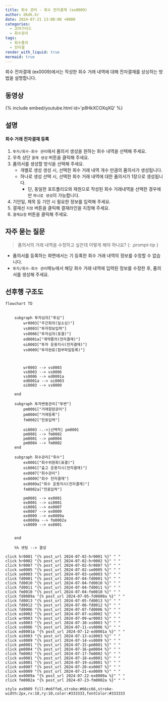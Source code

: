 ```yaml
---
title: 회수 관리 - 회수 전자결재 (ex0009)
author: dkdk.kr
date: 2024-07-21 13:00:00 +0800
categories:
  - 코어가이드
  - 회수관리
tags:
  - 회수품의
  - 전자결
render_with_liquid: true
mermaid: true
---
```

회수 전자결재 (ex0009)에서는 작성한 회수 거래 내역에 대해 전자결재를 상싱하는 방법을 설명합니다.

## 동영상

{% include embed/youtube.html id='p8HkXCOXqXQ' %}

## 설명

#### 회수 거래 전자결재 등록
1. `투자/회수-회수 관리`에서 품의서 생성을 원하는 회수 내역을 선택해 주세요.
2. 우측 상단 `결재 생성` 버튼을 클릭해 주세요.
3. 품의서를 생성할 방식을 선택해 주세요.
	- 개별로 생성 생성 시, 선택한 회수 거래 내역 개수 만큼의 품의서가 생성됩니다.
	- 하나로 생성 선택 시, 선택한 회수 거래 내역에 대한 품의서가 1장으로 생성됩니다.
		- 단, 동일한 포트폴리오와 재원으로 작성된 회수 거래내역을 선택한 경우에만 `하나로 생성`이 가능합니다.
4. 기안일, 제목 등 기안 시 필요한 정보를 입력해 주세요.
5. 결재선 `지정` 버튼을 클릭해 결재라인을 지정해 주세요.
6. `결재요청` 버튼을 클릭해 주세요.


## 자주 묻는 질문

> 품의서의 거래 내역을 수정하고 싶은데 어떻게 해야 하나요?
{: .prompt-tip }
- 품의서를 등록하는 화면에서는 기 등록한 회수 거래 내역의 정보를 수정할 수 없습니다.
- `투자/회수-회수 관리`메뉴에서 해당 회수 거래 내역에 입력된 정보를 수정한 후, 품의서를 생성해 주세요.


## 선후행 구조도

```mermaid
flowchart TD


    subgraph 투자심의["투심"]
        wr0003["주간회의(딜소싱)"]
        vs0003["투자정보입력"]
        vs0006["투자심의(표결)"]
        ed0001a["계약품의(전자결재)"]
        oi0003["투자 운용지시(전자결재)"]
        vs0009["투자완료(첨부파일등록)"]

        
        
        wr0003 --> vs0003
        vs0003 --> vs0006
        vs0006 --> ed0001a
        ed0001a --> oi0003
        oi0003 --> vs0009

    end

    subgraph 투자변동관리["투변"]
        pm0001["거래원장관리"]
        pm0004["거래등록"]
        fm0002["전표입력"]

        oi0003 -.->|선택적| pm0001
        pm0001 --> fm0002
        pm0001 --> pm0004
        pm0004 --> fm0002
    end

    subgraph 회수관리["회수"]
        ex0001["회수위원회(표결)"]
        oi0001["출고 운용지시(전자결재)"]
        ex0007["회수관리"]
        ex0009["회수 전자결재"]
        ex0009a["회수 운용지시(전자결재)"]
        fm0002a["전표입력"]

        pm0001 --> ex0001
        ex0001 --> oi0001
        oi0001 --> ex0007
        ex0007 --> ex0009
        ex0009 --> ex0009a
        ex0009a --> fm0002a
        vs0009 --> ex0001


    end

    %% 셋팅 --> 결성
    
click hr0001 "{% post_url 2024-07-02-hr0001 %}" " "
click hr0002 "{% post_url 2024-07-02-hr0002 %}" " "
click hr0007 "{% post_url 2024-07-02-hr0007 %}" " "
click se0005 "{% post_url 2024-07-02-se0005 %}" " "
click se0003 "{% post_url 2024-07-03-se0003 %}" " "
click fd0001 "{% post_url 2024-07-04-fd0001 %}" " "
click fd0010 "{% post_url 2024-07-04-fd0010 %}" " "
click fd0011 "{% post_url 2024-07-04-fd0011 %}" " "
click fm0010 "{% post_url 2024-07-04-fm0010 %}" " "
click fd0009a "{% post_url 2024-07-05-fd0009a %}" " "
click fd0013 "{% post_url 2024-07-05-fd0013 %}" " "
click fd0012 "{% post_url 2024-07-06-fd0012 %}" " "
click fd0006 "{% post_url 2024-07-07-fd0006 %}" " "
click oi0002 "{% post_url 2024-07-07-oi0002 %}" " "
click wr0003 "{% post_url 2024-07-09-wr0003 %}" " "
click vs0003 "{% post_url 2024-07-10-vs0003 %}" " "
click vs0006 "{% post_url 2024-07-11-vs0006 %}" " "
click ed0001a "{% post_url 2024-07-12-ed0001a %}" " "
click oi0003 "{% post_url 2024-07-13-oi0003 %}" " "
click vs0009 "{% post_url 2024-07-14-vs0009 %}" " "
click pm0001 "{% post_url 2024-07-15-pm0001 %}" " "
click pm0004 "{% post_url 2024-07-16-pm0004 %}" " "
click fm0002 "{% post_url 2024-07-17-fm0002 %}" " "
click ex0001 "{% post_url 2024-07-18-ex0001 %}" " "
click oi0001 "{% post_url 2024-07-19-oi0001 %}" " "
click ex0007 "{% post_url 2024-07-20-ex0007 %}" " "
click ex0009 "{% post_url 2024-07-21-ex0009 %}" " "
click ex0009a "{% post_url 2024-07-22-ex0009a %}" " "
click fm0002a "{% post_url 2024-07-23-fm0002a %}" " "

style ex0009 fill:#e6ffe6,stroke:#66cc66,stroke-width:2px,rx:10,ry:10,color:#333333,fontColor:#333333

```
